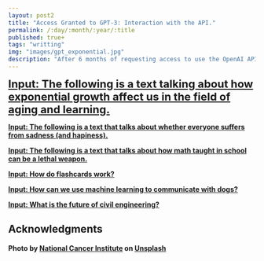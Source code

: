 ```yaml
---
layout: post2
title: "Access Granted to GPT-3: Interaction with the API."
permalink: /:day/:month/:year/:title
published: true+
tags: "writting"
img: "images/gpt_exponential.jpg"
description: "After 6 months of requesting access to use the OpenAI API of the most robust natural language processing model to date called GPT-3, they gave me my keys. Here I am going to share some interactions that I had with the model that made me a little nervous."
---
```

<style>
    img {
    width: 100%;
    height: auto;
    }

    #hide_post1, #hide_post2, #hide_post3, #hide_post4, #hide_post5, #hide_post6 {
        display: none;
        
    }

    #title {
      font-size: 22px;
      font-weight: 600;
    }


</style>

<script>
    
function myFunction(post) {
  var x = document.getElementById(post);
  if (x.style.display === "none") {
    x.style.display = "block";
  } else {
    x.style.display = "none";
  }
}
</script>



<a id="title" href="#" onClick="myFunction('hide_post1')"><b>Input: The following is a text talking about how exponential growth affect us in the field of aging and learning.</b></a>
<div id="hide_post1">
Organisms grow by increasing the mass of cells (or the number of cells) in their bodies. This is achieved by providing the cells with nutrients and oxygen and removing waste products. Organisms have developed several mechanisms to ensure that growth is balanced by the death of particular cells. If the process is not balanced, the organism grows exponentially: a doubling of the mass of cells occurs every fixed time interval.
In the following, we will explore exponential growth in two related contexts: one applying to mortal beings and another to immortal beings.<br><br>

Aging is a form of exponential growth. The main reason it grows exponentially is that it is a process whereby cells are removed from the organism. If cells are not removed, they continue to divide and grow, leading to an organism of ever increasing size. In fact, in the absence of cell death, all organisms would grow to an enormous size.<br><br>

The process of aging can be viewed as a cell-removal process. In the absence of cell removal, cells continue to grow and grow. Therefore, cell removal must be the key mechanism that prevents immortality. This implies that aging is an essential part of life. As such, it cannot be eliminated, and aging must be understood in the context of the benefits it provides.<br><br>

Unlimited growth of cells is not the only problem to be solved in the context of life. A related problem is how to keep the size of the organism small to make it easy for the cells to move around. As an organism grows larger, the distance that cells must travel to reach nutrients or oxygen increases. This implies that there must be a mechanism to keep the size of the organism small.<br><br>

The answer to this problem was discovered over a decade ago. The theory of evolution by natural selection led to the elaboration of an underlying principle that explains the development of all complex and efficient biological systems. The principle states that biological structures and processes are created to be as economical as possible. The principle explains why growth should be limited.<br><br>

The mechanism that limits growth is as follows. Due to the limited availability of nutrients and oxygen, an organism must compete to obtain them. This competition leads to a struggle for survival. As a result, organisms have developed a mechanism that limits the amount of cells in a particular region of the body. This mechanism is called apoptosis, or programmed cell death.<br><br>

Programmed cell death results in a specific set of cells dying in a particular region of the body. As a result, the number of cells in a region does not increase indefinitely. The result is that the size of the organism is kept small.<br><br>

Programmed cell death also explains the observation that the number of cells in an organism is balanced by the number of cells dying. This balance explains why organisms are of a particular size.<br><br>

Programmed cell death also plays an important role in evolution. It provides a way of eliminating cells that are less efficient. As a result, the organisms that are better adapted to their environment are more likely to survive. Programmed cell death is therefore the mechanism that leads to biological evolution.<br><br>

Programmed cell death has an important implication: if a particular type of cell is not needed by the body, it will be removed. If the cells in a particular region are not needed, they will be eliminated. The result is that the number of cells in the body is determined by the number needed by the body.<br><br>

Programmed cell death also has an important implication in the context of aging. The implication is that aging is a process of eliminating cells that are not needed. The result is that the body is rid of cells that are not required for survival. This in turn leads to a reduction in the amount of cells in the body.<br><br>

The implication of aging being a process of eliminating cells that are not required can be used to explain some of the observations related to aging. For example, it can explain why some organs are more affected by aging than others. This is because those organs have a larger number of cells that are not required by the body.<br>
</div>

<a href="#" onClick="myFunction('hide_post2')"><b>Input: The following is a text that talks about whether everyone suffers from sadness (and hapiness).</b></a>
<div id="hide_post2">
<b>What is happiness?</b>
The exact meaning of happiness is still not clear. In general, it may be understood as the state of a person who has power, prosperity, honor, and is not suffering from any sickness.<br>

<b>Type of sadness</b>
There are two types of sadness. One is the sadness that we feel as a result of a loss. The other is the sadness that we feel when we are not satisfied with, or do not have something that we want.<br>

<b>What do we feel when we are sad?</b>
We feel very depressed and have a feeling that everything around us has gone wrong. We feel tears of sadness in our eyes, and our heart beats very fast. We have an impulse to cry, but we hold it in. We feel like we are in pain, and we want to run away from the situation.<br>

<b>What should we do when we are sad?</b>
After realizing that you are sad, you should be honest to yourself and realize the reason why you are sad. Once you understand the reason why you are sad, you can think about the solution to get out of this situation.<br>

<b>What do we feel when we are happy?</b>
When we are happy, we feel very comfortable and experience a pleasant feeling of joy. We feel like everything around us has gone right. We feel like our lives are flowing smoothly. We feel that our hearts are beating slowly. We feel that we are full of energy and have a cheerful mood.<br>

<b>What should we do when we are happy?</b>
After realizing that we are happy, we should try to maintain this feeling and not let it go. We should do things that make us happy and think about the things that we have that make us happy.<br>

<b>How do we distinguish between happiness and sadness?</b>
Sometimes, we may feel both happy and sad at the same time. To distinguish between happiness and sadness, we should see whether or not we have the energy to do things. If we feel like we have the energy to do things, then we may be happy. If we do not have the energy to do anything, then we may be sad.<br>

<b>What are the differences between happiness and sadness?</b>
Happiness and sadness are two feelings that everyone will experience, whether they want to or not. They are both feelings that we will experience in life. Happiness and sadness are both important and both should be enjoyed.<br>

<b>People who are happy</b>
People who are happy are people who do not have any worries. 

They are people who have the courage to face the world and have the ability to solve the problems in life.

They are people who are courageous and are able to overcome their fears. They are people who have a goal in life and are able to work hard and achieve it.

They are people who are able to enjoy and appreciate the things around them. They are people who are able to work hard and enjoy the fruits of their labor.

They are people who are able to enjoy the company of their family and friends. They are people who are able to be contented with what they have.

They are people who are able to help others achieve their goals. They are people who are able to be generous.

They are people who are able to be positive and help others be positive. They are people who are able to overcome their weaknesses and become strong. <br>

<b>People who are sad</b>
People who are sad are people who feel that they do not have enough power to do the things that they want to do. 

They are people who feel that they are not able to do anything. 

They are people who feel that life is unfair and that they have been wronged.

They are people who feel that they have been left behind by others and are struggling. 

They are people who feel that they have been wronged by others.

They are people who feel that they have to live alone and feel that they are being abandoned by others. They are people who feel that they have been bullied by others and feel that they are being controlled by others.

</div>

<a href="#" onClick="myFunction('hide_post3')"><b>Input: The following is a text that talks about how math taught in school can be a lethal weapon.</b></a>
<div id="hide_post3">
A small child is very happy to see a shiny new calculator. The child is shown the buttons on the calculator. The child is told that the calculator does not have a brain and can only do math. The child is told that the purpose of math is to make money. <br><br>

The child is taught about the most basic math skills. The child is also taught that math is a precise science where any mistake is punished with a slap.<br><br>

The child is told that the purpose of learning math is to make money. The child is told that the purpose of math is to beat everyone else in competitions. The child is told that the purpose of math is to become a doctor so that the child can beat other doctors to get the money. The child is told that the purpose of math is to become a lawyer so that the child can beat other lawyers to get the money.<br><br>

The child is told that the purpose of math is to become a soldier so that the child can beat other soldiers to get the money. The child is told that the purpose of math is to become an engineer so that the child can beat other engineers to get the money. The child is told that the purpose of math is to become a banker so that the child can beat other bankers to get the money.<br><br>

The child is taught to beat everyone else in the competitions. The child is taught to beat everyone else in the exams. The child is taught to beat everyone else in the math tests. The child is taught to beat everyone else in the math competitions.<br><br>

The child is taught to beat everyone else in the math wars. The child is taught to beat everyone else in the math competitions. The child is taught to beat everyone else in the math races. The child is taught to beat everyone else in the math fights.<br>
</div>

<a href="#" onClick="myFunction('hide_post4')"><b>Input: How do flashcards work?</b></a>
<div id="hide_post4">
Flashcards are a great way to quickly learn information and improve memory. They are ideal for students who want to learn new vocabulary, review important concepts, or prepare for upcoming exams. Flashcards can also be used to learn anything you want; you can create flashcards for anything from recipes to important dates.<br><br>

<b>How do you use flashcards?</b>

To create flashcards, simply type the words or phrases you want to learn into the flashcard maker, choose the language you want to study, and hit the “Create Flashcards” button. You can then study the flashcards by flipping the cards or testing yourself on the words or phrases.<br><br>

<b>Why are flashcards useful?</b>

Flashcards are very useful for studying. If you are preparing for a test, you can use the flashcards to study the definitions of key vocabulary words and phrases. If you are trying to learn a language, you can use the flashcards to study the words and phrases you want to learn. Whatever you want to study, flashcards can help you learn it.<br><br>

Sites like Flashcards can be very useful, and they can be used in a number of different ways. In addition to studying for a test, for example, they can be used to learn a new language or to learn new recipes. They can also be used to learn important information. No matter what you want to learn, flashcards can help you do it.<br>
</div>

<a href="#" onClick="myFunction('hide_post5')"><b>Input: How can we use machine learning to communicate with dogs?</b></a>
<div id="hide_post5">
This idea came up one day when I was playing with my dog, and I wondered if I could use computer vision to find the shapes and patterns in dog barks. If I could do that, then I could create a machine learning model that recognized different barks, and I could even create a text-to-bark model that could translate human natural language into dog barks!<br><br>

I really wanted to figure this out and I knew Google had a lot of the tools I needed already built, so I started trying to put this together. I didn't have any background in machine learning or computer vision, but I knew that if I could just play around with the tools in the cloud, I'd be able to learn the basics and figure out how to use them to solve my problem.<br><br>

<b>How did you approach building the prototype?</b><br><br>

I started by looking at the types of data I would need to build this concept. I knew I'd need audio and video data of dogs barking, so I started by looking for some data I could use. I found a lot of great data that had been collected by the BBC and I used this to train my models. I happened to have a video camera with me, so I picked up a dog at the bar next door and went into the alley behind my building.<br><br>

I recorded the dog barking and then I quickly uploaded it to Cloud Storage, so I could train my model using the Cloud Machine Learning Engine. I trained my model using audio data, and I also used some video data to train a video classifier. The next day I trained another model using some more video data and I used this to test my model.

<b>My first prototype for translating dog barks to human language</b><br><br>

Once I had trained my models, it was time to test them out. I showed my dog the camera and I told her to bark. She looked at me and barked, and I asked her to say different words. I then uploaded the video to the Cloud Video Transformation Service and I quickly got back a transcription of it. I could see that my model worked pretty well!<br><br>

I trained a model using audio data, and I also used some video data to train a video classifier. The next day I trained another model using some more video data and I used this to test my model.<br><br>

Once I was happy with the model, I wanted to try to create a model that could translate a human language into dog barks. I really wanted to test this out, but I knew that some of the words in human language might be hard for a dog to bark. I wanted to see how far I could take this. I showed my dog some pictures of common objects and I taught her to bark the name of the object. I wanted to make her bark the word for the object, but it was a lot harder than I thought it would be. I thought it would be really funny if I could get her to bark the name of the object.<br><br>

After a lot of hard work, I got my dog to bark the word "dolphin" and it was amazing. I took a video and I uploaded it to Cloud Speech-to-Text, so I could translate it into text. I was thrilled with the results, but I was also really surprised to see that my dog recognized the word dolphin!<br>
</div>

<a href="#" onClick="myFunction('hide_post6')"><b>Input: What is the future of civil engineering?</b></a>
<div id="hide_post6">
Engineers have a crucial role to play in the future of civil engineering. The job market is expected to increase. There is a growing focus in the world on developing infrastructure. This will require civil engineers to design and build new structures. The world is also facing challenges of climate change and the problem of pollution. Civil engineers will be needed to build new infrastructure systems and facilities that are environmentally friendly.<br><br>

There are many opportunities for civil engineers. Employment opportunities are expected to increase in both the private and public sectors. Engineers who have the right training and skills will have the best opportunities.<br><br>

<b>What are the different types of civil engineering jobs?<b><br><br>

Civil engineers can get employment in a number of different sectors. They can work in the construction industry, in the public sector or in private companies. They can even work in their own business as self-employed engineers.<br><br>

The different sectors have different types of roles. For example, in the construction industry, engineers will work on building new structures. They will design and build roads, bridges and power stations. They will also design new structures based on the latest computer modelling. Civil engineers who work in the public sector will work on projects that benefit the wider community. Examples include building sewage systems, water supply networks and flood defences. They will be responsible for the safety of the structures they build. Civil engineers who work in the private sector will design and build structures that will be used by large companies. They will also work on projects that are paid for by private companies.<br><br>

In all of these sectors, there are different specialisms that civil engineers can get employed in. These include:<br><br>

<b>Structural engineer</b>: engineers who deal with the design and building of structures. They will design buildings, bridges, roads and power stations. They will also design steel structures like bridges.<br>

<b>Hydraulic engineer</b>: engineers who deal with the design and building of water and sewerage networks. They will design and build storm water, waste water and drinking water networks. They will also design dams, reservoirs and flood control systems.<br>

<b>Transport engineer</b>: engineers who deal with the design and building of roads, rail networks, airports and harbours. They will design and build roads, pavements, tunnels and bridges. They will also design and build traffic management systems and public transport networks.<br>

<b>Geotechnical engineer</b>: engineers who deal with the design and building of structures that are built on the ground. They will design structures that are built on soft or unstable ground like foundations for buildings, bridges and tunnels. They will also design retaining walls and dams.<br>

<b>Environmental engineer</b>: engineers who deal with the design and building of structures that are not in the ground. They will design and build treatment systems for sewerage and water supplies. They will also design and build air pollution control systems.<br>

<b>Geological engineer</b>: engineers who deal with the design and building of structures that are built in the ground. They will design and build underground structures such as mines. They will also design and build structures that are built on soft or unstable ground.<br><br>

As well as the different sectors and specialisms, there are also different kinds of civil engineer careers that you can work in.<br><br>

<b>Consulting engineer</b>: engineers who work on projects that are paid for by private companies. They will work in the office and will work with the client to design and build structures. They will also work on the site to supervise the engineers who are building the structure.<br>

<b>Project engineer</b>: engineers who work on a specific project. They will work on the design and building of a specific structure. They will work in the office and on the site. They will also carry out inspections and supervise other engineers who are building the structure.<br>

<b>Contract engineer</b>: engineers who work on specific construction projects. They will work as part of a team of engineers and designers. They will work on a specific project for a set period of time. They will work on the design and building of the structure. They will also do regular inspections of the structure to make sure that it meets the required standards.<br><br>

In the public sector, these types of careers are called civil service roles.

If you are interested in any of these careers, you will usually need to do a degree in civil engineering.<br><br>


<b>How will civil engineering be affected by machine learning?</b><br><br>

Predictive analytics are already used in civil engineering to predict the strength of materials and structures, and the effects of loads and temperatures.

Today’s use of analytics is at the heart of this exponential change. With the help of machine learning, predictive analytics can be applied to a much wider range of processes that will help improve civil engineering in the future.

Greater use of sensors in civil engineering will provide more information about structures and materials, allowing continuous monitoring that will improve safety and reduce the need to build unnecessary structures.

For example, a sensor could be embedded in a concrete bridge to measure its quality and detect any potential problems, such as cracks, early on. This will help to reduce maintenance costs and the need for repairs.

Machine learning can also be used to predict the behaviour of materials, such as soil and concrete, to help predict how materials will respond to various stresses and loads.

This information can then be used in civil engineering to make better building materials, and to help with the development of new building techniques, such as 3D printing.

Machine learning can also be used to speed up the modelling of buildings, bridges and other structures. The models can then be used to test how the structures will perform, rather than having to build them.

This will allow us to build structures that are more efficient and safer, and speed up the construction process.

Machine learning is not just disrupting the fields of technology, business and education but also the way we live and work. It will be a great tool for civil engineers, helping to make design and construction processes more efficient, and allowing us to build structures that are safer, more durable, and help the environment.

With the help of machine learning, we can reduce the amount of time and money needed to build and repair structures, and also accelerate the development of new materials and building methods.<br><br>

<b>How will civil engineering be affected by blockchain technology?</b><br><br>

The future of blockchain is uncertain. The technology is still in its infancy. As it matures, we will see more and more applications of blockchain in our daily lives. If you ask me, I would say that the future of civil engineering is more secured with the advent of blockchain.<br><br>

Here’s why. Imagine the challenges of the construction industry today. There is a high possibility that the money you paid for a home is not the cost it cost the builder to build that home. The contractor might have inflated the price of the home. The building material might have been substituted for a cheaper alternative. There is lack of transparency in the construction industry.<br><br>

The builder might also have used substandard building material and cheated the client. There is a possibility that the builder might have used a lower quality material to boost his profits. Imagine all these possibilities.<br><br>

Blockchain technology can help the construction industry eliminate all these possibilities. It can help the industry become transparent. Blockchain technology can help the industry get rid of all these possibilities. Blockchain can help the industry maintain a high level of transparency.<br><br>

Blockchain can be used to record all the data associated with a construction project. The data can include the quality of material used, the quantity of material used, the cost of building material, the cost of labor involved in the project, the cost of machine used, the cost of transportation, etc. The data can be stored on a blockchain and shared with all stakeholders.<br><br>

This will eliminate all possibilities of the builder cheating the client. The building material used will be genuine. The quality of material used will be genuine. The cost of material will be genuine. There will be no possibility of the builder using substandard materials.<br><br>
<
Blockchain will also help maintain a high level of transparency in the construction industry. Blockchain will help you know how the money you paid for a house has been used. You will know if the money you paid for your house has been used in a criminal activity. You will know if the money you paid for your house has been used in an illegal activity. You will know if you have been cheated by a builder or a developer.<br><br>

Blockchain will help you take a closer look at a project. You will be able to track the progress of a project. You will be able to track the cost of a project. You will be able to track the quality of material used in a project<br><br>

<b>How to build an earthquake resistant building?</b><br><br>

When the earth shakes, buildings may suffer damage. A building can be designed to be resistant to shaking. The building must be able to:<br>

* Absorb the energy of the earthquake

* Disperse the energy of the earthquake

* Dissipate the energy of the earthquake<br><br>

<b>Comments</b><br>

The GPT-3 generated text talks about civil engineering at a deep level, since it not only understands what civil engineering is, it also knows how a project is carried out. In addition, it knows about physical mechanisms of material and the best part is in the end, when it explains that an earthquake resistant design must dissipate the energy of the earthquake (it's not an obvious statement, being that for other kind of phenomena, such as wind, energy dissipation is not the main design criteria). Finally, the way it links traditional civil engineering projects with machine learning and blockchain, makes us think that the model not only understands what are each of them by definition, it also knows how to generate new ideas from them.
</div>

## Acknowledgments

Photo by <a href="https://unsplash.com/@nci?utm_source=unsplash&utm_medium=referral&utm_content=creditCopyText">National Cancer Institute</a> on <a href="https://unsplash.com/s/photos/cell?utm_source=unsplash&utm_medium=referral&utm_content=creditCopyText">Unsplash</a>
  




 








